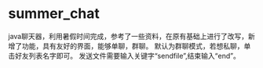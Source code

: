 # summer_chat
java聊天器，利用暑假时间完成，参考了一些资料，在原有基础上进行了改写，新增了功能，具有友好的界面，能够单聊，群聊。
默认为群聊模式，若想私聊，单击好友列表名字即可。
发送文件需要输入关键字“sendfile”,结束输入“end”。
